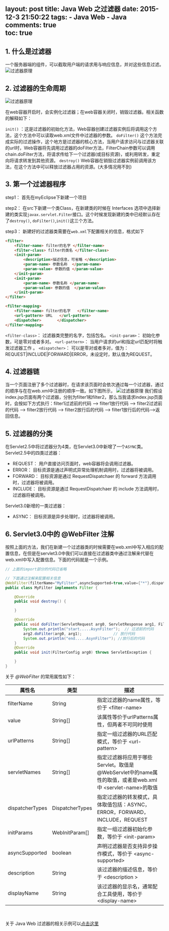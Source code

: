 layout: post
title: Java Web 之过滤器
date: 2015-12-3 21:50:22
tags: 
	- Java Web
	- Java
comments: true  
toc: true
---
## 1. 什么是过滤器
一个服务器端的组件，可以截取用户端的请求用与响应信息，并对这些信息过滤。
![过滤器原理](/img/articles/filter1.png) 
<!--more-->

## 2. 过滤器的生命周期
![过滤器原理](/img/articles/filter2.png) 

在web容器开启时，会实例化过滤器；在web容器关闭时，销毁过滤器。相关函数的解释如下：

<code>init()</code> ：这是过滤器的初始化方法，Web容器创建过滤器实例后将调用这个方法，这个方法中可以读取web.xml文件中过滤器的参数。
<code>doFilter()</code> 这个方法完成实际的过滤操作，这个地方是过滤器的核心方法，当用户请求访问与过滤器关联的url时，Web容器将先调用过滤器的doFilter方法，FilterChain参数可以调用chain.doFilter方法，将请求传给下一个过滤器(或目标资源)，或利用转发，重定向将请求转发到其他资源。 
<code>destroy()</code> Web容器在销毁过滤器实例前调用该方法，在这个方法中可以释放过滤器占用的资源。(大多情况用不到)


## 3. 第一个过滤器程序

step1： 首先在myEclipse下新建一个项目

step2： 在src下新建一个类Class，在新建类的时候在 Interfaces 选项中选择新建的类实现<code>javax.servlet.Filter</code>接口。这个时候发现新建的类中已经默认存在了<code>destroy()</code>, <code>doFilter()</code>,<code>init()</code>这三个方法。

step3： 新建好的过滤器类需要在<code>web.xml</code>下配置相关的信息，格式如下

``` html
<filter>
	<filter-name> filter的名字 </filter-name>
	<filter-class> filter的类名 </filter-class>
	<init-param>
		<description>描述信息，可省略 </description>
		<param-name> 参数名称  </param-name>
		<param-value> 参数的值 </param-value>
	</init-param>
	<init-param>
		<param-name> 参数名称 </param-name>
		<param-value> 参数的值  </param-value>
	</init-param>
</filter>

<filter-mapping>
	<filter-name> filter的名字   </filter-name>
	<url-pattern> URL   </url-pattern>
	<dispatcher>       </dispatcher>
</filter-mapping>
```

<code>&lt;filter-class&gt;</code>： 过滤器类完整的名字，包括包名。
<code>&lt;init-param&gt;</code>： 初始化参数，可是零对或者多对。
<code>&lt;url-pattern&gt;</code>： 当用户请求的url和指定url匹配时将触发过滤器工作  。 
<code>&lt;dispatcher&gt;</code>： 可以是零对或者多对，值为：REQUEST|INCLUDE|FORWARD|ERROR，未设定时，默认值为REQUEST。


## 4. 过滤器链
当一个页面注册了多个过滤器时，在请求该页面时会依次通过每一个过滤器，通过的顺序与在在web.xml中注册的顺序一致。如下图所示，
![过滤器原理](/img/articles/filter3.png) 
我们假设index.jsp页面有两个过滤器，分别为filter1和filter2，那么当我请求index.jsp页面时，会按如下方式执行：filter1过滤前的代码 --> filter1放行代码 --> filter2过滤前的代码 --> filter2放行代码 --> filter2放行后的代码 --> filter1放行后的代码-->返回信息。


## 5. 过滤器的分类
在Servlet2.5中将过滤器分为4类，在Servlet3.0中新增了一个<code>ASYNC</code>类。
Servlet2.5中的四类过滤器：
- REQUEST： 用户直接访问页面时，web容器将会调用过滤器。
- ERROR： 目标资源是通过声明式异常处理机制调用时，过滤器将被调用。
- FORWARD： 目标资源是通过 RequestDispatchaer 的 forward 方法调用时，过滤器将被调用。
- INCLUDE： 目标资源是通过 RequestDispatchaer 的 include 方法调用时，过滤器将被调用。

Servlet3.0新增的一类过滤器：
- ASYNC： 目标资源是异步处理时，过滤器将被调用。



## 6. Servlet3.0中的 @WebFilter 注解
按照上面的方法，我们在新建一个过滤器类的时候需要在web.xml中写入相应的配置信息，在但是在servlet3.0中我们可以直接在过滤器类中通过注解来代替在web.xml中写入配置信息。下面的代码就是一个示例。
``` java
// 上面的import部分的代码已省略

// 下面通过注解来配置相关信息
@WebFilter(filterName="MyFilter",asyncSupported=true,value={"*"},dispatcherTypes={DispatcherType.REQUEST,DispatcherType.ASYNC})
public class MyFilter implements Filter {

	@Override
	public void destroy() {

	}

	@Override
	public void doFilter(ServletRequest arg0, ServletResponse arg1, FilterChain arg2) throws IOException, ServletException {
		System.out.println("start.....AsynFilter");  // 过滤前的代码
		arg2.doFilter(arg0, arg1);              // 放行代码
		System.out.println("end.....AsynFilter"); //放行后的代码
	}
	@Override
	public void init(FilterConfig arg0) throws ServletException {

	}
}

```
关于 *@WebFilter* 的常用属性如下：

| 属性名|类型 |描述|
|----|----|----|
|filterName|String|指定过滤器的name属性，等价于 &lt;filter-name&gt;|
|value|String[]|该属性等价于urlPatterns属性，但两者不可同时使用|
|urlPatterns|String[]|指定一组过滤器的URL匹配模式，等价于 &lt;url-pattern&gt;|
|servletNames|String[]|指定过滤器将应用于哪些Servlet。取值是@WebServlet中的name属性的取值，或者是web.xml中 &lt;servlet-name&gt;的取值|
|dispatcherTypes|DispatcherTypes|指定过滤器的转发模式，具体取值包括：ASYNC，ERROR，FORWARD，INCLUDE，REQUEST|
|initParams|WebInitParam[]|指定一组过滤器初始化参数，等价于 &lt;init-param&gt;|
|asyncSupported|boolean|声明过滤器是否支持异步操作模式，等价于 &lt;async-supported&gt;|
|description|String|该过滤器的描述信息，等价于 &lt;description &gt;|
|displayName|String|该过滤器的显示名，通常配合工具使用，等价于 &lt;display-name&gt;|
   
</br>

关于 Java Web 过滤器的相关示例可以[点击这里](../../../../2015/12/04/filter-demos-of-javaweb/)